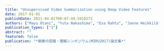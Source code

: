 ```yaml
---
title: "Unsupervised Video Summarization using Deep Video Features"
date: 2017-01-01
publishDate: 2021-04-01T00:07:49.591027Z
authors: ["Mayu Otani", "Yuta Nakashima", "Esa Rahtu", "Janne Heikkilä", "Naokazu Yokoya"]
publication_types: ["1"]
abstract: ""
featured: false
publication: "*画像の認識・理解シンポジウム(MIRU2017)論文集*"
---
```


